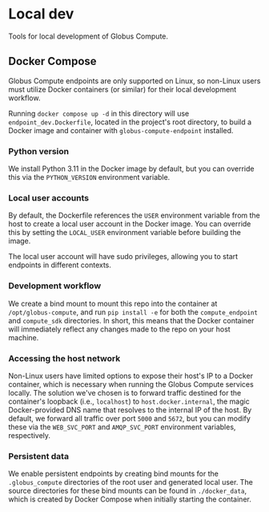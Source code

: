 # Local dev

Tools for local development of Globus Compute.


## Docker Compose

Globus Compute endpoints are only supported on Linux, so non-Linux users must utilize Docker containers
(or similar) for their local development workflow.

Running `docker compose up -d` in this directory will use `endpoint_dev.Dockerfile`, located in the
project's root directory, to build a Docker image and container with `globus-compute-endpoint` installed.

### Python version

We install Python 3.11 in the Docker image by default, but you can override this via the `PYTHON_VERSION`
environment variable.

### Local user accounts

By default, the Dockerfile references the `USER` environment variable from the host to create a local
user account in the Docker image. You can override this by setting the `LOCAL_USER` environment variable
before building the image.

The local user account will have sudo privileges, allowing you to start endpoints in different contexts.

### Development workflow

We create a bind mount to mount this repo into the container at `/opt/globus-compute`, and run `pip install -e`
for both the `compute_endpoint` and `compute_sdk` directories. In short, this means that the Docker container
will immediately reflect any changes made to the repo on your host machine.

### Accessing the host network

Non-Linux users have limited options to expose their host's IP to a Docker container, which is necessary
when running the Globus Compute services locally. The solution we've chosen is to forward traffic destined
for the container's loopback (i.e., `localhost`) to `host.docker.internal`, the magic Docker-provided DNS
name that resolves to the internal IP of the host. By default, we forward all traffic over port `5000` and
`5672`, but you can modify these via the `WEB_SVC_PORT` and `AMQP_SVC_PORT` environment variables, respectively.

### Persistent data

We enable persistent endpoints by creating bind mounts for the `.globus_compute` directories of the root user
and generated local user. The source directories for these bind mounts can be found in `./docker_data`, which
is created by Docker Compose when initially starting the container.